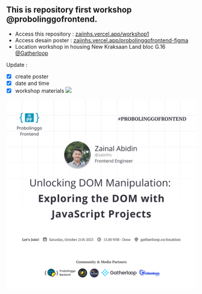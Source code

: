 ## This is repository first workshop @probolinggofrontend.

- Access this repository : [zaiinhs.vercel.app/workshop1](https://zaiinhs.vercel.app/workshop1)
- Access desain poster : [zaiinhs.vercel.app/probolinggofrontend-figma](https://zaiinhs.vercel.app/probolinggofrontend-figma)
- Location workshop in housing New Kraksaan Land bloc G.16 [@Gatherloop](https://gatherloop.co/location)

Update :

- [x] create poster
- [x] date and time
- [x] workshop materials ![](https://geps.dev/progress/100)

<img src="assets/feed1.png"/>
